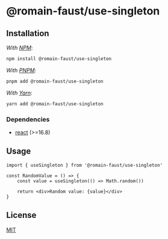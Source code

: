 # @romain-faust/use-singleton

## Installation

_With [NPM](https://www.npmjs.com/)_:

```bash
npm install @romain-faust/use-singleton
```

_With [PNPM](https://pnpm.io/)_:

```bash
pnpm add @romain-faust/use-singleton
```

_With [Yarn](https://classic.yarnpkg.com/)_:

```bash
yarn add @romain-faust/use-singleton
```

### Dependencies

-   [react](https://www.npmjs.com/package/react) (>=16.8)

## Usage

<!-- prettier-ignore -->
```tsx
import { useSingleton } from '@romain-faust/use-singleton'

const RandomValue = () => {
    const value = useSingleton(() => Math.random())

    return <div>Random value: {value}</div>
}
```

## License

[MIT](./license.md)
